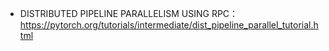 




- DISTRIBUTED PIPELINE PARALLELISM USING RPC：https://pytorch.org/tutorials/intermediate/dist_pipeline_parallel_tutorial.html





